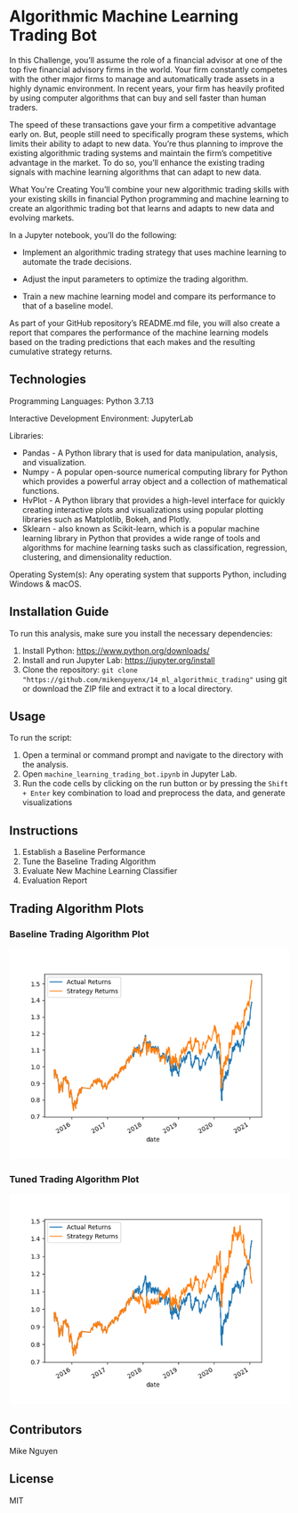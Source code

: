 # Algorithmic Machine Learning Trading Bot

In this Challenge, you’ll assume the role of a financial advisor at one of the top five financial advisory firms in the world. Your firm constantly competes with the other major firms to manage and automatically trade assets in a highly dynamic environment. In recent years, your firm has heavily profited by using computer algorithms that can buy and sell faster than human traders.

The speed of these transactions gave your firm a competitive advantage early on. But, people still need to specifically program these systems, which limits their ability to adapt to new data. You’re thus planning to improve the existing algorithmic trading systems and maintain the firm’s competitive advantage in the market. To do so, you’ll enhance the existing trading signals with machine learning algorithms that can adapt to new data.

What You're Creating
You’ll combine your new algorithmic trading skills with your existing skills in financial Python programming and machine learning to create an algorithmic trading bot that learns and adapts to new data and evolving markets.

In a Jupyter notebook, you’ll do the following:

- Implement an algorithmic trading strategy that uses machine learning to automate the trade decisions.

- Adjust the input parameters to optimize the trading algorithm.

- Train a new machine learning model and compare its performance to that of a baseline model.

As part of your GitHub repository’s README.md file, you will also create a report that compares the performance of the machine learning models based on the trading predictions that each makes and the resulting cumulative strategy returns.

## Technologies

Programming Languages: Python 3.7.13

Interactive Development Environment: JupyterLab 


Libraries: 
- Pandas - A Python library that is used for data manipulation, analysis, and visualization. 
- Numpy - A popular open-source numerical computing library for Python which provides a powerful array object and a collection of mathematical functions. 
- HvPlot - A Python library that provides a high-level interface for quickly creating interactive plots and visualizations using popular plotting libraries such as Matplotlib, Bokeh, and Plotly.
- Sklearn - also known as Scikit-learn, which is a popular machine learning library in Python that provides a wide range of tools and algorithms for machine learning tasks such as classification, regression, clustering, and dimensionality reduction.

Operating System(s):  Any operating system that supports Python, including Windows & macOS.

## Installation Guide

To run this analysis, make sure you install the necessary dependencies:

1. Install Python: https://www.python.org/downloads/
2. Install and run Jupyter Lab:  https://jupyter.org/install
3. Clone the repository: `git clone "https://github.com/mikenguyenx/14_ml_algorithmic_trading"` using git or download the ZIP file and extract it to a local directory.

## Usage

To run the script:

1. Open a terminal or command prompt and navigate to the directory with the analysis.
2. Open `machine_learning_trading_bot.ipynb` in Jupyter Lab.
3. Run the code cells by clicking on the run button or by pressing the `Shift + Enter` key combination to load and preprocess the data, and generate visualizations

## Instructions

1. Establish a Baseline Performance
2. Tune the Baseline Trading Algorithm
3. Evaluate New Machine Learning Classifier
4. Evaluation Report

## Trading Algorithm Plots

### Baseline Trading Algorithm Plot
![baseline_plot](baseline_actual_vs_strategy.png)

### Tuned Trading Algorithm Plot
![new_plot](new_actual_vs_strategy.png)


## Contributors

Mike Nguyen

## License

MIT